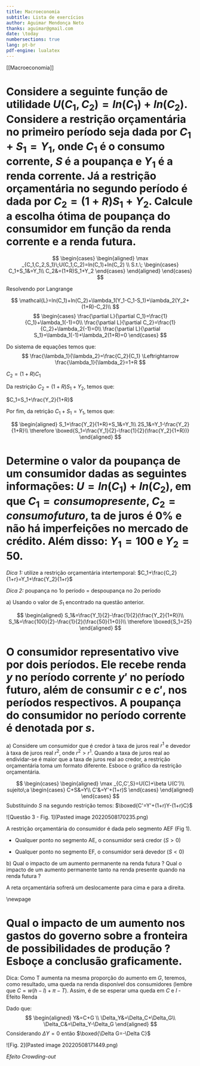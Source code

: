 ```yaml
---
title: Macroeconomia
subtitle: Lista de exercícios
author: Aguimar Mendonça Neto
thanks: aguimar@gmail.com
date: \today
numbersections: true
lang: pt-br
pdf-engine: lualatex
---
```


[[Macroeconomia]]

# Considere a seguinte função de utilidade $U(C_1,C_2)=ln(C_1)+ln(C_2)$. Considere a restrição orçamentária no primeiro período seja dada por $C_1+S_1=Y_1$, onde $C_1$ é o consumo corrente, $S$ é a poupança e $Y_1$ é a renda corrente. Já a restrição orçamentária no segundo período é dada por $C_2=(1+R)S_1+Y_2$. Calcule a escolha ótima de poupança do consumidor em função da renda corrente e a renda futura.

$$
\begin{cases}
\begin{aligned} 
\max _{C_1,C_2,S_1}\;U(C_1,C_2)=ln(C_1)+ln(C_2)
\\
 S.t.\;  
\begin{cases}
C_1+S_1&=Y_1\\
C_2&=(1+R)S_1+Y_2
\end{cases}
\end{aligned}
\end{cases}
$$

Resolvendo por Langrange

$$
\mathcal{L}=ln(C_1)+ln(C_2)+\lambda_1(Y_1-C_1-S_1)+\lambda_2(Y_2+(1+R)-C_2)\\
$$
$$
\begin{cases}
\frac{\partial L}{\partial C_1}=\frac{1}{C_1}+\lambda_1(-1)=0\\
\frac{\partial L}{\partial C_2}=\frac{1}{C_2}+\lambda_2(-1)=0\\
\frac{\partial L}{\partial S_1}=\lambda_1(-1)+\lambda_2(1+R)=0
\end{cases}
$$

Do sistema de equações temos que:
$$
\frac{\lambda_1}{\lambda_2}=\frac{C_2}{C_1} \Leftrightarrow \frac{\lambda_1}{\lambda_2}=1+R
$$

$C_2=(1+R)C_1$

Da restrição $C_2=(1+R)S_1+Y_2$, temos que:

$C_1=S_1+\frac{Y_2}{1+R}$

Por fim, da retrição $C_1+S_1=Y_1$, temos que:

$$
\begin{aligned}
S_1+\frac{Y_2}{1+R}+S_1&=Y_1\\
2S_1&=Y_1-\frac{Y_2}{1+R}\\
\therefore \boxed{S_1=\frac{Y_1}{2}-\frac{1}{2}(\frac{Y_2}{1+R})}
\end{aligned}
$$

# Determine o valor da poupança de um consumidor dadas as seguintes informações: $U=ln(C_1)+ln(C_2)$, em que $C_1=consumo presente$, $C_2=consumo futuro$, ta de juros é $0\%$ e não há imperfeições no mercado de crédito. Além disso: $Y_1=100$ e $Y_2=50$.
*Dica 1:* utilize a restrição orçamentária intertemporal:
$C_1+\frac{C_2}{1+r}=Y_1+\frac{Y_2}{1+r}$

*Dica 2:* poupança no 1o período = despoupança no 2o período

a) Usando o valor de $S_1$ encontrado na questão anterior.

$$
\begin{aligned}
S_1&=\frac{Y_1}{2}-\frac{1}{2}(\frac{Y_2}{1+R})\\
S_1&=\frac{100}{2}-\frac{1}{2}(\frac{50}{1+0})\\
\therefore \boxed{S_1=25}
\end{aligned}
$$

# O consumidor representativo vive por dois períodos. Ele recebe renda $y$ no período corrente $y'$ no período futuro, além de consumir $c$ e $c'$, nos períodos respectivos. A poupança do consumidor no período corrente é denotada por $s$.

a) Considere um consumidor que é credor à taxa de juros real $r^1$ e devedor à taxa de juros real $r^2$, onde $r^2>r^1$. Quando a taxa de juros real ao endividar-se é maior que a taxa de juros real ao credor, a restrição orçamentária toma um formato diferente. Esboce o gráfico da restrição orçamentária.

$$
\begin{cases}
\begin{aligned}
\max _{C,C',S}=U(C)+\beta U(C')\\
sujeito\;a 
\begin{cases}
C+S&=Y\\
C'&=Y'+(1+r)S
\end{cases}
\end{aligned}
\end{cases}
$$
Substituindo $S$ na segundo restrição temos:
$\boxed{C'=Y'+(1+r)Y-(1+r)C}$

![Questão 3 - Fig. 1](Pasted image 20220508170235.png)




A restrição orçamentária do consumidor é dada pelo segmento AEF (Fig 1).

* Qualquer ponto no segmento AE, o consumidor será credor ($S>0$)

* Qualquer ponto no segmento EF, o consumidor será devedor ($S<0$)


b) Qual o impacto de um aumento permanente na renda futura ? Qual o impacto de um aumento permanente tanto na renda presente quando na renda futura ?

A reta orçamentária sofrerá um deslocamente para cima e para a direita.

\newpage

# Qual o impacto de um aumento nos gastos do governo sobre a fronteira de possibilidades de produção ? Esboçe a conclusão graficamente.

Dica: Como T aumenta na mesma proporção do aumento em $G$, teremos, como resultado, uma queda na renda disponível dos consumidores (lembre que $C=w(h-l)+\pi-T)$. Assim, é de se esperar uma queda em $C$ e $l$ - Efeito Renda

Dado que:
$$
\begin{aligned}
Y&=C+G \\
\Delta_Y&=\Delta_C+\Delta_G\\
\Delta_C&=\Delta_Y-\Delta_G
\end{aligned}
$$
Considerando $\Delta Y =0$ então $\boxed{\Delta G=-\Delta C}$

![Fig. 2](Pasted image 20220508171449.png)

*Efeito Crowding-out*

